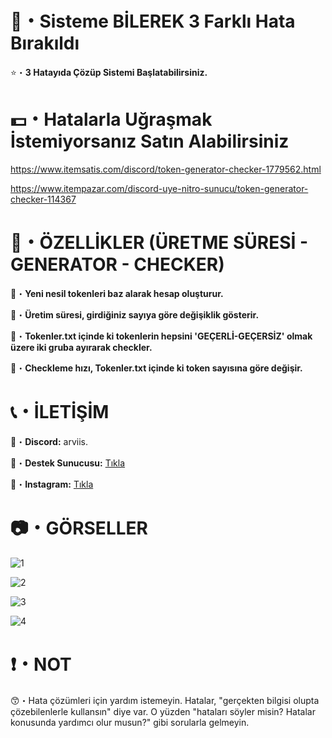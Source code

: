 # 🤖・Sisteme BİLEREK 3 Farklı Hata Bırakıldı
⭐・**3 Hatayıda Çözüp Sistemi Başlatabilirsiniz.**
# 
#

# 💵・Hatalarla Uğraşmak İstemiyorsanız Satın Alabilirsiniz
https://www.itemsatis.com/discord/token-generator-checker-1779562.html

https://www.itempazar.com/discord-uye-nitro-sunucu/token-generator-checker-114367
# 
#

# 📝・ÖZELLİKLER (ÜRETME SÜRESİ - GENERATOR - CHECKER)
🎄・**Yeni nesil tokenleri baz alarak hesap oluşturur.**

🎄・**Üretim süresi, girdiğiniz sayıya göre değişiklik gösterir.**

🎄・**Tokenler.txt içinde ki tokenlerin hepsini 'GEÇERLİ-GEÇERSİZ' olmak üzere iki gruba ayırarak checkler.**

🎄・**Checkleme hızı, Tokenler.txt içinde ki token sayısına göre değişir.**
#
#

# 📞・İLETİŞİM
💙・**Discord:** arviis.

🔗・**Destek Sunucusu:** [Tıkla](https://discord.gg/3AfAFE5qYg)

💜・**Instagram:** [Tıkla](https://www.instagram.com/al.kann0/)
#
#

# 📷・GÖRSELLER
![1](https://github.com/ArviSlayer/Token-Generator-Checker/assets/69751083/a7eb04c7-e406-46b2-b44f-1307b39f5cad)

![2](https://github.com/ArviSlayer/Token-Generator-Checker/assets/69751083/b70175e2-4494-42fa-8edb-0725663a40a6)

![3](https://github.com/ArviSlayer/Token-Generator-Checker/assets/69751083/48372217-368e-4319-93d0-59ea7cb1b727)

![4](https://github.com/ArviSlayer/Token-Generator-Checker/assets/69751083/59916180-47f5-44a0-ad70-fec30205a3d1)
#
#

# ❗・NOT
😙・Hata çözümleri için yardım istemeyin. Hatalar, "gerçekten bilgisi olupta çözebilenlerle kullansın" diye var. O yüzden "hataları söyler misin? Hatalar konusunda yardımcı olur musun?" gibi sorularla gelmeyin.
